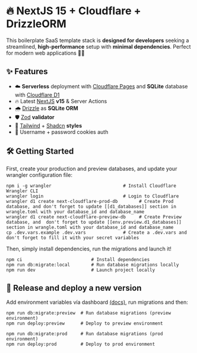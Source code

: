 # 🔥 NextJS 15 + Cloudflare + DrizzleORM

This boilerplate SaaS template stack is **designed for developers** seeking a streamlined, **high-performance** setup with **minimal dependencies**. Perfect for modern web applications 💪🏻

## ✨ Features

- ☁️ **Serverless** deployment with [Cloudflare Pages](https://pages.cloudflare.com/) and **SQLite** database with [Cloudflare D1](https://developers.cloudflare.com/d1/)
- 🔥 Latest [NextJS](https://nextjs.org/) **v15** & Server Actions
- 🌧 [Drizzle](https://orm.drizzle.team/) as **SQLite ORM**
- 🛡 [Zod](https://zod.dev/) **validator**
- 🦄 [Tailwind](https://tailwindcss.com/) + [Shadcn](https://ui.shadcn.com/) **styles**
- 🔐 Username + password cookies auth

## 🛠 Getting Started

First, create your production and preview databases, and update your wrangler configuration file:

```
npm i -g wrangler                           # Install Cloudflare Wrangler CLI
wrangler login                              # Login to Cloudflare
wrangler d1 create next-cloudflare-prod-db        # Create Prod database, and don't forget to update [[d1_databases]] section in wrangle.toml with your database_id and database_name
wrangler d1 create next-cloudflare-preview-db     # Create Preview database, and  don't forget to update [[env.preview.d1_databases]] section in wrangle.toml with your database_id and database_name
cp .dev.vars.example .dev.vars              # Create a .dev.vars and don't forget to fill it with your secret variables
```

Then, simply install dependencies, run the migrations and launch it!

```
npm ci                          # Install dependencies
npm run db:migrate:local        # Run database migrations locally
npm run dev                     # Launch project locally
```

## 🚀 Release and deploy a new version

Add environment variables vía dashboard [(docs)](https://developers.cloudflare.com/workers/configuration/environment-variables/#add-environment-variables-via-the-dashboard), run migrations and then:

```
npm run db:migrate:preview  # Run database migrations (preview environment)
npm run deploy:preview      # Deploy to preview environment

npm run db:migrate:prod     # Run database migrations (prod environment)
npm run deploy:prod         # Deploy to prod environment
```
